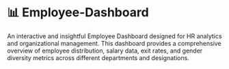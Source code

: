# 📊 Employee-Dashboard
An interactive and insightful Employee Dashboard designed for HR analytics and organizational management. This dashboard provides a comprehensive overview of employee distribution, salary data, exit rates, and gender diversity metrics across different departments and designations.  
